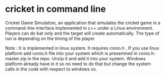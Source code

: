 # cricket in command line
Cricket Game Simulation, an application that simulates the cricket game in a command-line interface implemented in c++ under a Linux environment. Players can do bat only and the target will create automatically. The type of run is depending on the timing of the player.

Note : It is implemented in linux system. It requires conio.h , If you use linux platform add conio.h file into your system which is presentned in conio.h-master.zip in the repo. Unzip it and add it into your system. Windows platform already have in it so no need to do that but change the system calls in the code with respect to windows os. 
